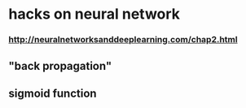 # hacks on neural network
### http://neuralnetworksanddeeplearning.com/chap2.html

## "back propagation"

## sigmoid function
